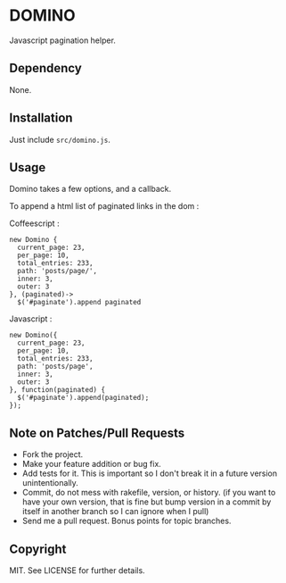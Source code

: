 DOMINO
======

Javascript pagination helper.


Dependency
----------

None.


Installation
------------

Just include `src/domino.js`.


Usage
-----

Domino takes a few options, and a callback.

To append a html list of paginated links in the dom :

Coffeescript :

    new Domino {
      current_page: 23,
      per_page: 10,
      total_entries: 233,
      path: 'posts/page/',
      inner: 3,
      outer: 3
    }, (paginated)->
      $('#paginate').append paginated

Javascript :

    new Domino({
      current_page: 23,
      per_page: 10,
      total_entries: 233,
      path: 'posts/page',
      inner: 3,
      outer: 3
    }, function(paginated) {
      $('#paginate').append(paginated);
    });


Note on Patches/Pull Requests
-----------------------------

* Fork the project.
* Make your feature addition or bug fix.
* Add tests for it. This is important so I don't break it in a future version unintentionally.
* Commit, do not mess with rakefile, version, or history. (if you want to have your own version, that is fine but bump version in a commit by itself in another branch so I can ignore when I pull)
* Send me a pull request. Bonus points for topic branches.


Copyright
---------

MIT. See LICENSE for further details.

